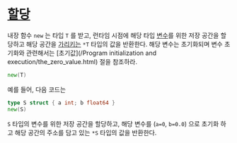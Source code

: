 # [할당](#allocation)

내장 함수 `new` 는 타입 `T` 를 받고, 런타임 시점에 해당 타입 [변수](/Variables/)를 위한 저장 공간을 할당하고 해당 공간을 [가리키는](/Types/pointer_types.html) `*T` 타입의 값을 반환한다. 해당 변수는 초기화되며 변수 초기화와 관련해서는 [초기값](/Program initialization and execution/the_zero_value.html) 절을 참조하라.

```go
new(T)
```

예를 들어, 다음 코드는

```go
type S struct { a int; b float64 }
new(S)
```

`S` 타입의 변수를 위한 저장 공간을 할당하고, 해당 변수를 (`a=0`, `b=0.0`) 으로 초기화 하고 해당 공간의 주소를 담고 있는 `*S` 타입의 값을 반환한다.